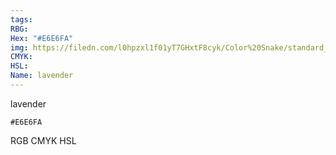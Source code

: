 ```yaml
---
tags:
RBG:
Hex: "#E6E6FA"
img: https://filedn.com/l0hpzxl1f01yT7GHxtF8cyk/Color%20Snake/standard_csv_to_svg/E6E6FA.svg
CMYK:
HSL:
Name: lavender
---
```

lavender
```palette
#E6E6FA
```
RGB
CMYK
HSL